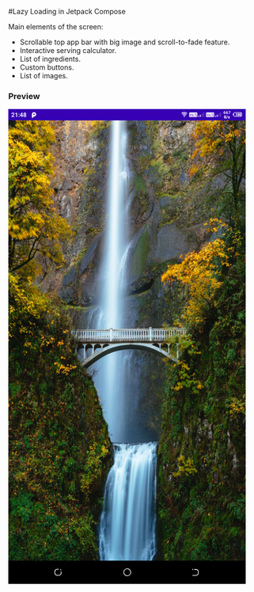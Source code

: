 #Lazy Loading in Jetpack Compose

Main elements of the screen:
- Scrollable top app bar with big image and scroll-to-fade feature.
- Interactive serving calculator.
- List of ingredients.
- Custom buttons.
- List of images.

### Preview

![App UI](screenshots/one.png)
